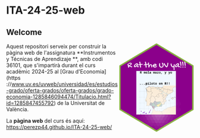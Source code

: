 
# ITA-24-25-web

<!-- README.md is generated from README.Rmd. Please edit that file -->

<!-- badges: start -->

<!-- badges: end -->



## Welcome

<img src="imagenes/mola-mazo.png" align="right" width="200" height="240"/>

Aquest repositori serveix per construir la pàgina web de l'assignatura **Instrumentos y Técnicas de Aprendizaje **, amb codi 36101, que s'impartirà durant el curs acadèmic 2024-25 al [Grau d'Economia](https ://www.uv.es/uvweb/universidad/es/estudios-grado/oferta-grados/oferta-grados/grado-economia-1285846094474/Titulacio.html?id=1285847455792) de la Universitat de València.



La **pàgina web** del curs és aquí: <https://perezp44.github.io/ITA-24-25-web/>
